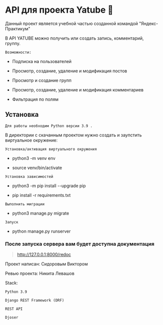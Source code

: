 # API для проекта Yatube :t-rex:

Данный проект является учебной частью созданной командой "Яндекс-Практикум"

В API YATUBE можно получить или создать запись, комментарий, группу.


```Возможности:```

- Подписка на пользователей

- Просмотр, создание, удаление и модификация постов

- Просмотр и создание групп

- Просмотр, создание, удаление и модификация комментариев

- Фильтрация по полям

## Установка

 ```Для работы необходим Python версии 3.9 .```

В директории с скачанным проектом нужно создать и заупстить виртуальное окружение:

```Установка/активация виртуального окружения```

- python3 -m venv env

- source venv/bin/activate

```Установка зависимостей```

- python3 -m pip install --upgrade pip

- pip install -r requirements.txt

```Выполнить миграции```

- python3 manage.py migrate

```Запуск```

- python manage.py runserver


### После запуска сервера вам будет доступна документация
>http://127.0.0.1:8000/redoc

Проект написан: Сидоровым Виктором

Ревью проекта: Никита Левашов

Stack:

```Python 3.9```

```Django REST Framework (DRF)```

```REST API```

```Djoser```





